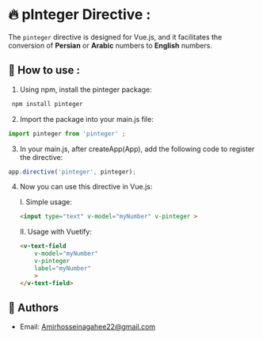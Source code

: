 # :fire: pInteger Directive : 

The `pinteger` directive is designed for Vue.js, and it facilitates the conversion of <b>Persian</b> or <b>Arabic</b> numbers to <b>English</b> numbers.


## :rocket: How to use : 


1. Using npm, install the pinteger package:

```bash
 npm install pinteger
```

2. Import the package into your main.js file:

```js
import pinteger from 'pinteger' ;
```

3. In your main.js, after createApp(App), add the following code to register the directive:
```js
app.directive('pinteger', pinteger);
``` 

4. Now you can use this directive in Vue.js:

    I. Simple usage:
    ```html
    <input type="text" v-model="myNumber" v-pinteger >
    ```
    II. Usage with Vuetify:
    ```html
    <v-text-field
        v-model="myNumber"
        v-pinteger
        label="myNumber"
        >
    </v-text-field>
    ```


## :memo: Authors

- Email: Amirhosseinagahee22@gmail.com